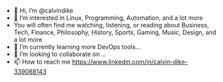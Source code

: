 - 👋 Hi, I’m @calvindike
- 👀 I’m interested in Linux, Programming, Automation, and a lot more
- You will often find me watching, listening, or reading about Business, Tech, Finance, Philosophy, History, Sports, Gaming, Music, Design, and a lot more
- 🌱 I’m currently learning more DevOps tools...
- 💞️ I’m looking to collaborate on ...
- 📫 How to reach me https://www.linkedin.com/in/calvin-dike-339088143 

<!---
calvindike/calvindike is a ✨ special ✨ repository because its `README.md` (this file) appears on your GitHub profile.
You can click the Preview link to take a look at your changes.
--->
